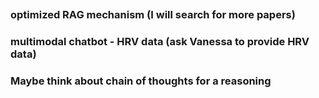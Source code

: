 ##
### optimized RAG mechanism (I will search for more papers)
### multimodal chatbot - HRV data (ask Vanessa to provide HRV data)
### Maybe think about chain of thoughts for a reasoning